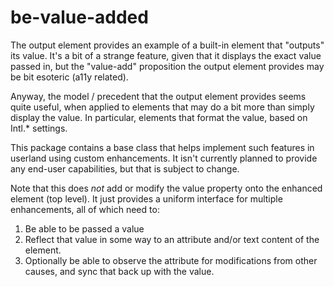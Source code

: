 # be-value-added

The output element provides an example of a built-in element that "outputs" its value.  It's a bit of a strange feature, given that it displays the exact value passed in, but the "value-add" proposition the output element provides may be bit esoteric (a11y related).

Anyway, the model / precedent that the output element provides seems quite useful, when applied to elements that may do a bit more than simply display the value.  In particular, elements that format the value, based on Intl.* settings.

This package contains a base class that helps implement such features in userland using custom enhancements.  It isn't currently planned to provide any end-user capabilities, but that is subject to change.

Note that this does *not* add or modify the value property onto the enhanced element (top level).  It just provides a uniform interface for multiple enhancements, all of which need to:

1.  Be able to be passed a value
2.  Reflect that value in some way to an attribute and/or text content of the element.
3.  Optionally be able to observe the attribute for modifications from other causes, and sync that back up with the value.